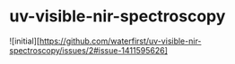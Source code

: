 # uv-visible-nir-spectroscopy

![initial][https://github.com/waterfirst/uv-visible-nir-spectroscopy/issues/2#issue-1411595626]
